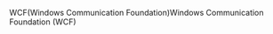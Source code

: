 <span data-ttu-id="2b5b1-101">WCF(Windows Communication Foundation)</span><span class="sxs-lookup"><span data-stu-id="2b5b1-101">Windows Communication Foundation (WCF)</span></span>